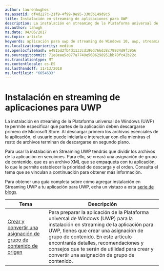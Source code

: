 ```yaml
---
author: laurenhughes
ms.assetid: df4d227c-21f9-4f99-9e95-3305b149d9c5
title: Instalación en streaming de aplicaciones para UWP
description: La instalación en streaming de la Plataforma universal de Windows (UWP) te permite especificar qué partes de la aplicación deben descargarse primero de Microsoft Store. Al descargar primero los archivos esenciales de la aplicación, el usuario puede iniciarla e interactuar con ella mientras el resto de archivos terminan de descargarse en segundo plano.
ms.author: lahugh
ms.date: 04/05/2017
ms.topic: article
keywords: aplicación para uwp de streaming de Windows 10, uwp, streaming de instalación, instalar
ms.localizationpriority: medium
ms.openlocfilehash: e4915d2fb4d1133cd190d766d38c79934d9f3956
ms.sourcegitcommit: 71e8eae5c077a7740e5606298951bb78fc42b22c
ms.translationtype: MT
ms.contentlocale: es-ES
ms.lasthandoff: 11/13/2018
ms.locfileid: "6654633"
---
```

# <a name="uwp-app-streaming-install"></a>Instalación en streaming de aplicaciones para UWP
La instalación en streaming de la Plataforma universal de Windows (UWP) te permite especificar qué partes de la aplicación deben descargarse primero de Microsoft Store. Al descargar primero los archivos esenciales de la aplicación, el usuario puede iniciarla e interactuar con ella mientras el resto de archivos terminan de descargarse en segundo plano. 

Para usar la instalación en Streaming UWP tendrás que dividir los archivos de la aplicación en secciones. Para ello, se creará una asignación de grupo de contenido, que es un archivo XML que se empaqueta con tu aplicación, lo que le permite establecer la prioridad de descarga y el orden. Consulta el tema que se vinculan a continuación para obtener más información.

Para obtener una guía completa sobre cómo agregar instalación en Streaming UWP a tu aplicación para UWP, echa un vistazo a esta [serie de blogs](https://blogs.msdn.microsoft.com/appinstaller/2017/03/15/uwp-streaming-app-installation/).

| Tema | Descripción | 
|-------|-------------|
| [Crear y convertir una asignación de grupo de contenido de origen](create-cgm.md) | Para preparar la aplicación de la Plataforma universal de Windows (UWP) para la instalación en streaming de la aplicación para UWP, tienes que crear una asignación de grupo de contenido. En este artículo encontrarás detalles, recomendaciones y consejos que te serán de utilidad para crear y convertir una asignación de grupo de contenido. |